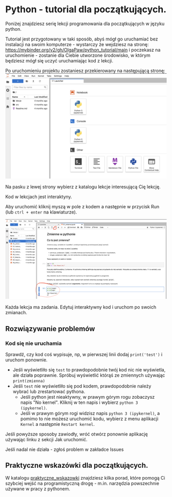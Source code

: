 # Python - tutorial dla początkujących.
Poniżej znajdziesz serię lekcji programowania dla początkujących w języku python. 

Tutorial jest przygotowany w taki sposób, abyś mógł go uruchamiać bez instalacji na swoim komputerze - wystarczy że wejdziesz na stronę: https://mybinder.org/v2/gh/OlgaPaw/python_tutorial/main i poczekasz na uruchomienie - zostanie dla Ciebie utworzone środowisko, w którym będziesz mógł się uczyć uruchamiając kod z lekcji.

Po uruchomieniu projektu zostaniesz przekierowany na następującą stronę: ![image](img/jupyter.png)

Na pasku z lewej strony wybierz z katalogu lekcje interesującą Cię lekcję.

Kod w lekcjach jest interaktyny. 

Aby uruchomić kliknij myszą w pole z kodem a następnie w przycisk Run (lub `ctrl + enter` na klawiaturze).

![image](img/jupyter_run.png)

Każda lekcja ma zadania. Edytuj interaktywny kod i uruchom po swoich zmianach.

## Rozwiązywanie problemów

### Kod się nie uruchamia

Sprawdź, czy kod coś wypisuje, np, w pierwszej linii dodaj `print('test')` i uruchom ponownie. 
- Jeśli wyświetliło się `test` to prawdopodobnie twój kod nic nie wyświetla, ale działa poprawnie. Spróbuj wyświetlić którąś ze zmiennych używając `print(zmienna)`
- Jeśli `test` nie wyświetliło się pod kodem, prawdopodobnie należy wybrać lub zrestartować pythona.
    - Jeśli python jest nieaktywny, w prawym górym rogu zobaczysz napis "No kernel". Kliknij w ten napis i wybierz `python 3 (ipykernel)`.
    - Jeśli w prawym górym rogi widzisz napis  `python 3 (ipykernel)`, a pomimo to nie możesz uruchomić kodu, wybierz z menu aplikacji `Kernel` a następnie `Restart kernel`.

Jeśli powyższe sposoby zawiodły, wróć otwórz ponownie aplikację używając linku z sekcji Jak uruchomić.

Jeśli nadal nie działa - zgłoś problem w zakładce Issues

## Praktyczne wskazówki dla początkujących.
W katalogu [praktyczne_wskazowki](praktyczne_wskazowki) znajdziesz kilka porad, które pomogą Ci szybciej wejść na programistyczną drogę - m.in. narzędzia powszechnie używane w pracy z pythonem. 